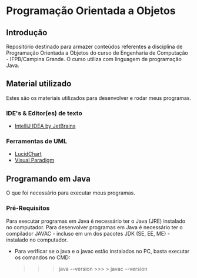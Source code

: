 # Programação Orientada a Objetos 

## Introdução
Repositório destinado para armazer conteúdos referentes a disciplina de Programação Orientada a Objetos do curso de Engenharia de Computação - IFPB/Campina Grande.
O curso utiliza com linguagem de programação Java.

## Material utilizado
Estes são os materiais utilizados para desenvolver e rodar meus programas.

### IDE's & Editor(es) de texto
* [IntelliJ IDEA by JetBrains](https://www.jetbrains.com/idea/)

### Ferramentas de UML
* [LucidChart](https://www.lucidchart.com/pages/)
* [Visual Paradigm](https://online.visual-paradigm.com/pt/)


## Programando em Java
O que foi necessário para executar meus programas.

### Pré-Requisitos 
Para executar programas em Java é necessário ter o Java (JRE) instalado no computador. Para desenvolver programas em Java é necessário ter o compilador JAVAC - incluso em um dos pacotes JDK (SE, EE, ME) - instalado no computador.
* Para verificar se o java e o javac estão instalados no PC, basta executar os comandos no CMD:
  >>> java --version >>> > javac --version
